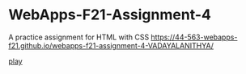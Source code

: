 # WebApps-F21-Assignment-4
A practice assignment for HTML with CSS
 https://44-563-webapps-f21.github.io/webapps-f21-assignment-4-VADAYALANITHYA/

 <a href="./play2.html">play</a>
